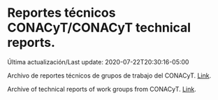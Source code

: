# Reportes técnicos CONACyT/CONACyT technical reports.

Última actualización/Last update: 2020-07-22T20:30:16-05:00

Archivo de reportes técnicos de grupos de trabajo del CONACyT. [Link](https://coronavirus.conacyt.mx/productos/index.html).

Archive of technical reports of work groups from CONACyT. [Link](https://coronavirus.conacyt.mx/productos/index.html).
